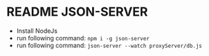 # README JSON-SERVER

- Install NodeJs
- run following command: `npm i -g json-server`
- run following command: `json-server --watch proxyServer/db.js`